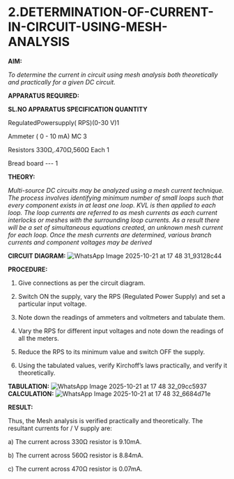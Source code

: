 # 2.DETERMINATION-OF-CURRENT-IN-CIRCUIT-USING-MESH-ANALYSIS

**AIM:**

*To determine the current in circuit using mesh analysis both theoretically and practically for a given DC circuit.*

**APPARATUS REQUIRED:**

**SL.NO	APPARATUS	SPECIFICATION	QUANTITY**

  RegulatedPowersupply( RPS)(0-30 V)1
	
  Ammeter	( 0 - 10 mA) MC	3
	
  Resistors	330Ω,.470Ω,560Ω	Each 1
	
  Bread board	---	1

**THEORY:**

*Multi-source DC circuits may be analyzed using a mesh current technique. The process involves identifying minimum number of small loops such that every component exists in at least one loop. KVL is then applied to each loop. The loop currents are referred to as mesh currents as each current interlocks or meshes with the surrounding loop currents. As a result there will be a set of simultaneous equations created, an unknown mesh current for each loop. Once the mesh currents are determined, various branch currents and component voltages may be derived*

**CIRCUIT DIAGRAM:**
![WhatsApp Image 2025-10-21 at 17 48 31_93128c44](https://github.com/user-attachments/assets/513d3efa-30c3-4a2c-bd1d-0f287f5ab49d)

**PROCEDURE:** 

1.	Give connections as per the circuit diagram.

2.	Switch ON the supply, vary the RPS (Regulated Power Supply) and set a particular input voltage.

3.	Note down the readings of ammeters and voltmeters and tabulate them.

4.	Vary the RPS for different input voltages and note down the readings of all the meters.

5.	Reduce the RPS to its minimum value and switch OFF the supply.

6.	Using the tabulated values, verify Kirchoff’s laws practically, and verify it theoretically.

**TABULATION:**
![WhatsApp Image 2025-10-21 at 17 48 32_09cc5937](https://github.com/user-attachments/assets/f41ecb96-4aca-45dc-9934-26bd5e534f1c)
**CALCULATION:**
![WhatsApp Image 2025-10-21 at 17 48 32_6684d71e](https://github.com/user-attachments/assets/2fbaae5d-3486-4dad-a843-0a1dc6ad0060)


   **RESULT:**

Thus, the Mesh analysis is verified practically and theoretically. The resultant currents for 	/	V supply are:

a)	The current across 330Ω resistor is	9.10mA.

b)	The current across 560Ω resistor is	8.84mA.

c)	The current across 470Ω resistor is	0.07mA.

